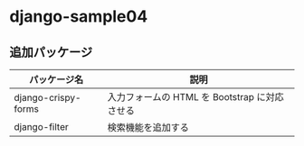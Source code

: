 # django-sample04

## 追加パッケージ

| パッケージ名        | 説明                                          |
| ------------------- | --------------------------------------------- |
| django-crispy-forms | 入力フォームの HTML を Bootstrap に対応させる |
| django-filter       | 検索機能を追加する                            |

